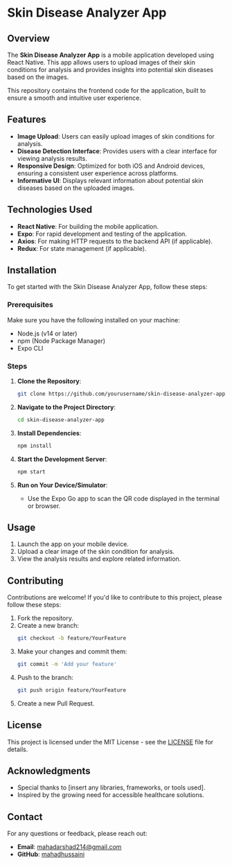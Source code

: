 # Skin Disease Analyzer App

## Overview

The **Skin Disease Analyzer App** is a mobile application developed using React Native. This app allows users to upload images of their skin conditions for analysis and provides insights into potential skin diseases based on the images. 

This repository contains the frontend code for the application, built to ensure a smooth and intuitive user experience.

## Features

- **Image Upload**: Users can easily upload images of skin conditions for analysis.
- **Disease Detection Interface**: Provides users with a clear interface for viewing analysis results.
- **Responsive Design**: Optimized for both iOS and Android devices, ensuring a consistent user experience across platforms.
- **Informative UI**: Displays relevant information about potential skin diseases based on the uploaded images.

## Technologies Used

- **React Native**: For building the mobile application.
- **Expo**: For rapid development and testing of the application.
- **Axios**: For making HTTP requests to the backend API (if applicable).
- **Redux**: For state management (if applicable).

## Installation

To get started with the Skin Disease Analyzer App, follow these steps:

### Prerequisites

Make sure you have the following installed on your machine:

- Node.js (v14 or later)
- npm (Node Package Manager)
- Expo CLI

### Steps

1. **Clone the Repository**:
   ```bash
   git clone https://github.com/yourusername/skin-disease-analyzer-app.git
   ```

2. **Navigate to the Project Directory**:
   ```bash
   cd skin-disease-analyzer-app
   ```

3. **Install Dependencies**:
   ```bash
   npm install
   ```

4. **Start the Development Server**:
   ```bash
   npm start
   ```

5. **Run on Your Device/Simulator**:
   - Use the Expo Go app to scan the QR code displayed in the terminal or browser.

## Usage

1. Launch the app on your mobile device.
2. Upload a clear image of the skin condition for analysis.
3. View the analysis results and explore related information.

## Contributing

Contributions are welcome! If you'd like to contribute to this project, please follow these steps:

1. Fork the repository.
2. Create a new branch:
   ```bash
   git checkout -b feature/YourFeature
   ```
3. Make your changes and commit them:
   ```bash
   git commit -m 'Add your feature'
   ```
4. Push to the branch:
   ```bash
   git push origin feature/YourFeature
   ```
5. Create a new Pull Request.

## License

This project is licensed under the MIT License - see the [LICENSE](LICENSE) file for details.

## Acknowledgments

- Special thanks to [insert any libraries, frameworks, or tools used].
- Inspired by the growing need for accessible healthcare solutions.

## Contact

For any questions or feedback, please reach out:

- **Email**: mahadarshad214@gmail.com
- **GitHub**: [mahadhussaini](https://github.com/mahadhussaini)
